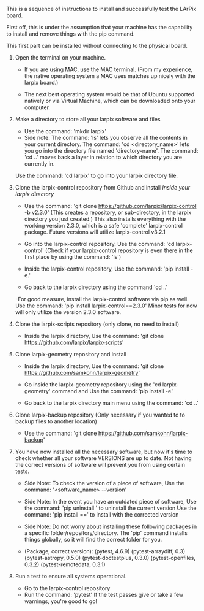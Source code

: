 This is a sequence of instructions to install and successfully test the LArPix board.

First off, this is under the assumption that your machine has the capability to install and remove things with the 
pip command.

This first part can be installed without connecting to the physical board.

1. Open the terminal on your machine. 
      - If you are using MAC, use the MAC terminal.
      (From my experience, the native operating system a MAC uses matches up nicely with the larpix board.)
      
      - The next best operating system would be that of Ubuntu supported natively or via
        Virtual Machine, which can be downloaded onto your computer.
      
2. Make a directory to store all your larpix software and files
      - Use the command: 'mkdir larpix'
      
      * Side note:
          The command: 'ls' lets you observe all the contents in your current directory.
          The command: 'cd <directory_name>' lets you go into the directory file named 'directory-name'.
          The command: 'cd ..' moves back a layer in relation to which directory you are currently in.
        
      Use the command: 'cd larpix' to go into your larpix directory file.
      
3. Clone the larpix-control repository from Github and install
      *Inside your larpix directory*
      
      - Use the command: 'git clone https://github.com/larpix/larpix-control -b v2.3.0'
        (This creates a repository, or sub-directory, in the larpix directory you just created.)
        This also installs everything with the working version 2.3.0, which is a safe 'complete' larpix-control package.
        Future versions will utilize larpix-control v3.2.1
       
      - Go into the larpix-control repository.
        Use the command: 'cd larpix-control'
        (Check if your larpix-control repository is even there in the first place by using the command: 'ls')
        
      - Inside the larpix-control repository,
        Use the command: 'pip install -e.'
        
      - Go back to the larpix directory using the command 'cd ..'

      -For good measure, install the larpix-control software via pip as well.
        Use the command: 'pip install larpix-control==2.3.0'
        Minor tests for now will only utilize the version 2.3.0 software.
      
4. Clone the larpix-scripts repository (only clone, no need to install)
      - Inside the larpix directory,
        Use the command: 'git clone https://github.com/larpix/larpix-scripts'

5. Clone larpix-geometry repository and install
      - Inside the larpix directory,
        Use the command: 'git clone https://github.com/samkohn/larpix-geometry'
      
      - Go inside the larpix-geometry repository using the 'cd larpix-geometry' command and
        Use the command: 'pip install -e.'
      
      - Go back to the larpix directory main menu using the command: 'cd ..'
        
6. Clone larpix-backup repository
      (Only necessary if you wanted to to backup files to another location)
      - Use the command: 'git clone https://github.com/samkohn/larpix-backup'

7. You have now installed all the necessary software, but now it's time to check whether all your software 
   VERSIONS are up to date. Not having the correct versions of software will prevent you from 
   using certain tests.
      - Side Note: To check the version of a piece of software,
        Use the command: '<software_name> --version'
      
      - Side Note: In the event you have an outdated piece of software,
        Use the command: 'pip uninstall <thing>' to uninstall the current version
        Use the command: 'pip install <thing>==<version>' to install with the corrected version
      
      - Side Note: Do not worry about installing these following packages in a specific 
        folder/repository/directory. The 'pip' command installs things globally, 
        so it will find the correct folder for you.
        
      - (Package, correct version):
            (pytest, 4.6.9)
            (pytest-arraydiff, 0.3)
            (pytest-astropy, 0.5.0)
            (pytest-doctestplus, 0.3.0)
            (pytest-openfiles, 0.3.2)
            (pytest-remotedata, 0.3.1)
            
8. Run a test to ensure all systems operational.
      - Go to the larpix-control repository
      - Run the command: 'pytest'
      If the test passes give or take a few warnings, you're good to go!
